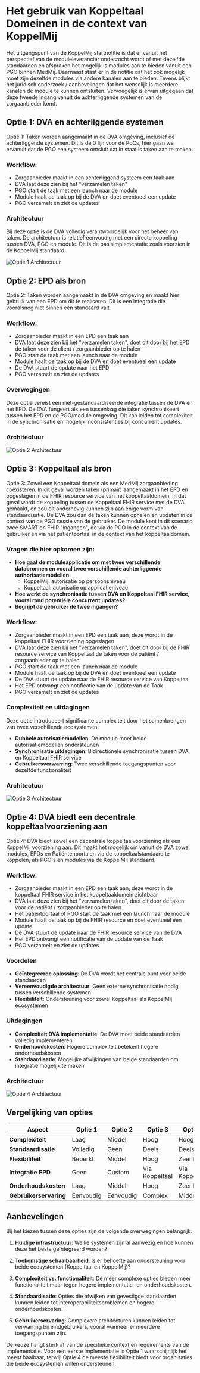 # Het gebruik van Koppeltaal Domeinen in de context van KoppelMij

Het uitgangspunt van de KoppelMij startnotitie is dat er vanuit het perspectief van de moduleleverancier onderzocht wordt of met dezelfde standaarden en afspraken het mogelijk is modules aan te bieden vanuit een PGO binnen MedMij. Daarnaast staat er in de notitie dat het ook mogelijk moet zijn dezelfde modules via andere kanalen aan te bieden. Tevens blijkt het juridisch onderzoek / aanbevelingen dat het wenselijk is meerdere kanalen de module te kunnen ontsluiten. Vervoegelijk is ervan uitgegaan dat deze tweede ingang vanuit de achterliggende systemen van de zorgaanbieder komt.

## Optie 1: DVA en achterliggende systemen

Optie 1: Taken worden aangemaakt in de DVA omgeving, inclusief de achterliggende systemen. Dit is de 0 lijn voor de PoCs, hier gaan we ervanuit dat de PGO een systeem ontsluit dat in staat is taken aan te maken.

### Workflow:
- Zorgaanbieder maakt in een achterliggend systeem een taak aan
- DVA laat deze zien bij het "verzamelen taken"
- PGO start de taak met een launch naar de module
- Module haalt de taak op bij de DVA en doet eventueel een update
- PGO verzamelt en ziet de updates

### Architectuur
Bij deze optie is de DVA volledig verantwoordelijk voor het beheer van taken. De architectuur is relatief eenvoudig met een directe koppeling tussen DVA, PGO en module. Dit is de basisimplementatie zoals voorzien in de KoppelMij standaard.

![Optie 1 Architectuur](koppeltaal/optie1.png)

## Optie 2: EPD als bron

Optie 2: Taken worden aangemaakt in de DVA omgeving en maakt hier gebruik van een EPD om dit te realiseren. Dit is een integratie die vooralsnog niet binnen een standaard valt.

### Workflow:
- Zorgaanbieder maakt in een EPD een taak aan
- DVA laat deze zien bij het "verzamelen taken", doet dit door bij het EPD de taken voor de client / zorgaanbieder op te halen
- PGO start de taak met een launch naar de module
- Module haalt de taak op bij de DVA en doet eventueel een update
- De DVA stuurt de update naar het EPD
- PGO verzamelt en ziet de updates

### Overwegingen
Deze optie vereist een niet-gestandaardiseerde integratie tussen de DVA en het EPD. De DVA fungeert als een tussenlaag die taken synchroniseert tussen het EPD en de PGO/module omgeving. Dit kan leiden tot complexiteit in de synchronisatie en mogelijk inconsistenties bij concurrent updates.

### Architectuur

![Optie 2 Architectuur](koppeltaal/optie2.png)

## Optie 3: Koppeltaal als bron

Optie 3: Zowel een Koppeltaal domein als een MedMij zorgaanbieding coëxisteren. In dit geval worden taken (primair) aangemaakt in het EPD en opgeslagen in de FHIR resource service van het koppeltaaldomein. In dat geval wordt de koppeling tussen de Koppeltaal FHIR service met de DVA gemaakt, en zou dit onderhevig kunnen zijn aan enige vorm van standaardisatie. De DVA zou dan de taken kunnen ophalen en updaten in de context van de PGO sessie van de gebruiker. De module kent in dit scenario twee SMART on FHIR "ingangen", de via de PGO in de context van de gebruiker en via het patiëntportaal in de context van het koppeltaaldomein.

### Vragen die hier opkomen zijn:
- **Hoe gaat de moduleapplicatie om met twee verschillende databronnen en vooral twee verschillende achterliggende authorisatiemodellen:**
  - KoppelMij: autorisatie op persoonsniveau
  - Koppeltaal: autorisatie op applicatieniveau
- **Hoe werkt de synchronisatie tussen DVA en Koppeltaal FHIR service, vooral rond potentiële concurrent updates?**
- **Begrijpt de gebruiker de twee ingangen?**

### Workflow:
- Zorgaanbieder maakt in een EPD een taak aan, deze wordt in de koppeltaal FHIR voorziening opgeslagen
- DVA laat deze zien bij het "verzamelen taken", doet dit door bij de FHIR resource service van Koppeltaal de taken voor de patiënt / zorgaanbieder op te halen
- PGO start de taak met een launch naar de module
- Module haalt de taak op bij de DVA en doet eventueel een update
- De DVA stuurt de update naar de FHIR resource service van Koppeltaal
- Het EPD ontvangt een notificatie van de update van de Taak
- PGO verzamelt en ziet de updates

### Complexiteit en uitdagingen
Deze optie introduceert significante complexiteit door het samenbrengen van twee verschillende ecosystemen:
- **Dubbele autorisatiemodellen**: De module moet beide autorisatiemodellen ondersteunen
- **Synchronisatie uitdagingen**: Bidirectionele synchronisatie tussen DVA en Koppeltaal FHIR service
- **Gebruikersverwarring**: Twee verschillende toegangspunten voor dezelfde functionaliteit

### Architectuur

![Optie 3 Architectuur](koppeltaal/optie3.png)

## Optie 4: DVA biedt een decentrale koppeltaalvoorziening aan

Optie 4: DVA biedt zowel een decentrale koppeltaalvoorziening als een KoppelMij voorziening aan. Dit maakt het mogelijk om vanuit de DVA zowel modules, EPDs en Patiëntenportalen via de koppeltaalstandaard te koppelen, als PGO's en modules via de KoppelMij standaard.

### Workflow:
- Zorgaanbieder maakt in een EPD een taak aan, deze wordt in de koppeltaal FHIR service in het koppeltaaldomein zichtbaar
- DVA laat deze zien bij het "verzamelen taken", doet dit door de taken voor de patiënt / zorgaanbieder op te halen
- Het patiëntportaal of PGO start de taak met een launch naar de module
- Module haalt de taak op bij de FHIR resource en doet eventueel een update
- De DVA stuurt de update naar de FHIR resource service van de DVA
- Het EPD ontvangt een notificatie van de update van de Taak
- PGO verzamelt en ziet de updates

### Voordelen
- **Geïntegreerde oplossing**: De DVA wordt het centrale punt voor beide standaarden
- **Vereenvoudigde architectuur**: Geen externe synchronisatie nodig tussen verschillende systemen
- **Flexibiliteit**: Ondersteuning voor zowel Koppeltaal als KoppelMij ecosystemen

### Uitdagingen
- **Complexiteit DVA implementatie**: De DVA moet beide standaarden volledig implementeren
- **Onderhoudskosten**: Hogere complexiteit betekent hogere onderhoudskosten
- **Standaardisatie**: Mogelijke afwijkingen van beide standaarden om integratie mogelijk te maken

### Architectuur

![Optie 4 Architectuur](koppeltaal/optie4.png)

## Vergelijking van opties

| Aspect                 | Optie 1   | Optie 2   | Optie 3        | Optie 4        |
|------------------------|-----------|-----------|----------------|----------------|
| **Complexiteit**       | Laag      | Middel    | Hoog           | Hoog           |
| **Standaardisatie**    | Volledig  | Geen      | Deels          | Deels          |
| **Flexibiliteit**      | Beperkt   | Middel    | Hoog           | Zeer hoog      |
| **Integratie EPD**     | Geen      | Custom    | Via Koppeltaal | Via Koppeltaal |
| **Onderhoudskosten**   | Laag      | Middel    | Hoog           | Zeer hoog      |
| **Gebruikerservaring** | Eenvoudig | Eenvoudig | Complex        | Middel         |

## Aanbevelingen

Bij het kiezen tussen deze opties zijn de volgende overwegingen belangrijk:

1. **Huidige infrastructuur**: Welke systemen zijn al aanwezig en hoe kunnen deze het beste geïntegreerd worden?

2. **Toekomstige schaalbaarheid**: Is er behoefte aan ondersteuning voor beide ecosystemen (Koppeltaal en KoppelMij)?

3. **Complexiteit vs. functionaliteit**: De meer complexe opties bieden meer functionaliteit maar tegen hogere implementatie- en onderhoudskosten.

4. **Standaardisatie**: Opties die afwijken van gevestigde standaarden kunnen leiden tot interoperabiliteitsproblemen en hogere onderhoudskosten.

5. **Gebruikerservaring**: Complexere architecturen kunnen leiden tot verwarring bij eindgebruikers, vooral wanneer er meerdere toegangspunten zijn.

De keuze hangt sterk af van de specifieke context en requirements van de implementatie. Voor een eerste implementatie is Optie 1 waarschijnlijk het meest haalbaar, terwijl Optie 4 de meeste flexibiliteit biedt voor organisaties die beide ecosystemen willen ondersteunen.
